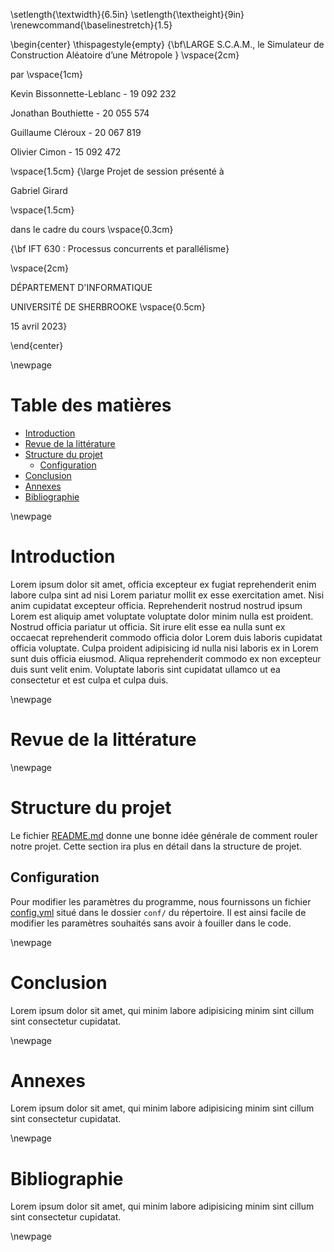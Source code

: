 \setlength{\textwidth}{6.5in}
\setlength{\textheight}{9in}
\renewcommand{\baselinestretch}{1.5}

\begin{center}
\thispagestyle{empty}
{\bf\LARGE S.C.A.M., le Simulateur de Construction Aléatoire d’une Métropole }
\vspace{2cm}

par
\vspace{1cm}

Kevin Bissonnette-Leblanc - 19 092 232

Jonathan Bouthiette - 20 055 574

Guillaume Cléroux - 20 067 819

Olivier Cimon - 15 092 472

\vspace{1.5cm}
{\large Projet de session présenté à

Gabriel Girard

\vspace{1.5cm}

dans le cadre du cours
\vspace{0.3cm}

{\bf IFT 630 : Processus concurrents et parallélisme}

\vspace{2cm}

DÉPARTEMENT D'INFORMATIQUE

UNIVERSITÉ DE SHERBROOKE
\vspace{0.5cm}

15 avril 2023}

\end{center}

\newpage

# Table des matières

<!-- toc -->

- [Introduction](#introduction)
- [Revue de la littérature](#revue-de-la-litterature)
- [Structure du projet](#structure-du-projet)
  - [Configuration](#configuration)
- [Conclusion](#conclusion)
- [Annexes](#annexes)
- [Bibliographie](#bibliographie)

<!-- tocstop -->

\newpage

# Introduction

Lorem ipsum dolor sit amet, officia excepteur ex fugiat reprehenderit enim labore culpa sint ad nisi Lorem pariatur mollit ex esse exercitation amet. Nisi anim cupidatat excepteur officia. Reprehenderit nostrud nostrud ipsum Lorem est aliquip amet voluptate voluptate dolor minim nulla est proident. Nostrud officia pariatur ut officia. Sit irure elit esse ea nulla sunt ex occaecat reprehenderit commodo officia dolor Lorem duis laboris cupidatat officia voluptate. Culpa proident adipisicing id nulla nisi laboris ex in Lorem sunt duis officia eiusmod. Aliqua reprehenderit commodo ex non excepteur duis sunt velit enim. Voluptate laboris sint cupidatat ullamco ut ea consectetur et est culpa et culpa duis.

\newpage

# Revue de la littérature

\newpage

# Structure du projet

Le fichier [README.md](https://github.com/gcleroux/IFT630-SCAM/blob/main/README.md)
donne une bonne idée générale de comment rouler notre projet. Cette section
ira plus en détail dans la structure de projet.

## Configuration

Pour modifier les paramètres du programme, nous fournissons un fichier
[config.yml](https://github.com/gcleroux/IFT630-SCAM/blob/main/conf/config.yml)
situé dans le dossier `conf/` du répertoire. Il est ainsi facile de modifier les
paramètres souhaités sans avoir à fouiller dans le code.

\newpage

# Conclusion

Lorem ipsum dolor sit amet, qui minim labore adipisicing minim sint cillum sint consectetur cupidatat.

\newpage

# Annexes

Lorem ipsum dolor sit amet, qui minim labore adipisicing minim sint cillum sint consectetur cupidatat.

\newpage

# Bibliographie

Lorem ipsum dolor sit amet, qui minim labore adipisicing minim sint cillum sint consectetur cupidatat.

\newpage
